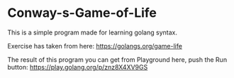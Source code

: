 # Conway-s-Game-of-Life
This is a simple program made for learning golang syntax.

Exercise has taken from here: https://golangs.org/game-life

The result of this program you can get from Playground here, push the Run button: https://play.golang.org/p/znz8X4XV9GS
